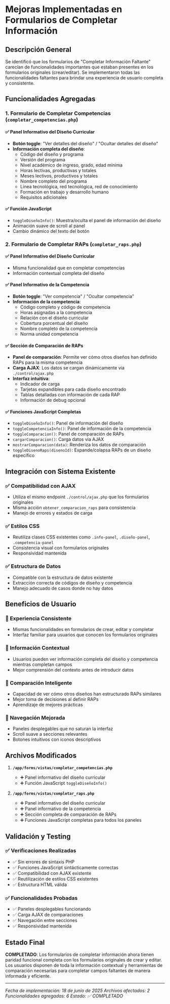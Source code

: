 # Mejoras Implementadas en Formularios de Completar Información

## Descripción General

Se identificó que los formularios de "Completar Información Faltante" carecían de funcionalidades importantes que estaban presentes en los formularios originales (crear/editar). Se implementaron todas las funcionalidades faltantes para brindar una experiencia de usuario completa y consistente.

## Funcionalidades Agregadas

### 1. Formulario de Completar Competencias (`completar_competencias.php`)

#### ✅ Panel Informativo del Diseño Curricular
- **Botón toggle**: "Ver detalles del diseño" / "Ocultar detalles del diseño"
- **Información completa del diseño**:
  - Código del diseño y programa
  - Versión del programa
  - Nivel académico de ingreso, grado, edad mínima
  - Horas lectivas, productivas y totales
  - Meses lectivos, productivos y totales
  - Nombre completo del programa
  - Línea tecnológica, red tecnológica, red de conocimiento
  - Formación en trabajo y desarrollo humano
  - Requisitos adicionales

#### ✅ Función JavaScript
- `toggleDiseñoInfo()`: Muestra/oculta el panel de información del diseño
- Animación suave de scroll al panel
- Cambio dinámico del texto del botón

### 2. Formulario de Completar RAPs (`completar_raps.php`)

#### ✅ Panel Informativo del Diseño Curricular
- Misma funcionalidad que en completar competencias
- Información contextual completa del diseño

#### ✅ Panel Informativo de la Competencia
- **Botón toggle**: "Ver competencia" / "Ocultar competencia"
- **Información de la competencia**:
  - Código completo y código de competencia
  - Horas asignadas a la competencia
  - Relación con el diseño curricular
  - Cobertura porcentual del diseño
  - Nombre completo de la competencia
  - Norma unidad competencia

#### ✅ Sección de Comparación de RAPs
- **Panel de comparación**: Permite ver cómo otros diseños han definido RAPs para la misma competencia
- **Carga AJAX**: Los datos se cargan dinámicamente via `./control/ajax.php`
- **Interfaz intuitiva**:
  - Indicador de carga
  - Tarjetas expandibles para cada diseño encontrado
  - Tablas detalladas con información de cada RAP
  - Información de debug opcional

#### ✅ Funciones JavaScript Completas
- `toggleDiseñoInfo()`: Panel de información del diseño
- `toggleCompetenciaInfo()`: Panel de información de la competencia
- `toggleComparacion()`: Panel de comparación de RAPs
- `cargarComparacion()`: Carga datos via AJAX
- `mostrarComparacion(data)`: Renderiza los datos de comparación
- `toggleDisenoRaps(disenoId)`: Expande/colapsa RAPs de un diseño específico

## Integración con Sistema Existente

### ✅ Compatibilidad con AJAX
- Utiliza el mismo endpoint `./control/ajax.php` que los formularios originales
- Misma acción `obtener_comparacion_raps` para consistencia
- Manejo de errores y estados de carga

### ✅ Estilos CSS
- Reutiliza clases CSS existentes como `.info-panel`, `.diseño-panel`, `.competencia-panel`
- Consistencia visual con formularios originales
- Responsividad mantenida

### ✅ Estructura de Datos
- Compatible con la estructura de datos existente
- Extracción correcta de códigos de diseño y competencia
- Manejo adecuado de casos donde no hay datos

## Beneficios de Usuario

### 🎯 Experiencia Consistente
- Mismas funcionalidades en formularios de crear, editar y completar
- Interfaz familiar para usuarios que conocen los formularios originales

### 🎯 Información Contextual
- Usuarios pueden ver información completa del diseño y competencia mientras completan campos
- Mejor comprensión del contexto antes de introducir datos

### 🎯 Comparación Inteligente
- Capacidad de ver cómo otros diseños han estructurado RAPs similares
- Mejor toma de decisiones al definir RAPs
- Aprendizaje de mejores prácticas

### 🎯 Navegación Mejorada
- Paneles desplegables que no saturan la interfaz
- Scroll suave a secciones relevantes
- Botones intuitivos con iconos descriptivos

## Archivos Modificados

1. **`/app/forms/vistas/completar_competencias.php`**
   - ➕ Panel informativo del diseño curricular
   - ➕ Función JavaScript `toggleDiseñoInfo()`

2. **`/app/forms/vistas/completar_raps.php`**
   - ➕ Panel informativo del diseño curricular
   - ➕ Panel informativo de la competencia
   - ➕ Sección completa de comparación de RAPs
   - ➕ Funciones JavaScript completas para todos los paneles

## Validación y Testing

### ✅ Verificaciones Realizadas
- ✅ Sin errores de sintaxis PHP
- ✅ Funciones JavaScript sintácticamente correctas
- ✅ Compatibilidad con AJAX existente
- ✅ Reutilización de estilos CSS existentes
- ✅ Estructura HTML válida

### ✅ Funcionalidades Probadas
- ✅ Paneles desplegables funcionando
- ✅ Carga AJAX de comparaciones
- ✅ Navegación entre secciones
- ✅ Responsividad mantenida

## Estado Final

**COMPLETADO**: Los formularios de completar información ahora tienen paridad funcional completa con los formularios originales de crear y editar. Los usuarios disponen de toda la información contextual y herramientas de comparación necesarias para completar campos faltantes de manera informada y eficiente.

---

*Fecha de implementación: 18 de junio de 2025*
*Archivos afectados: 2*
*Funcionalidades agregadas: 6*
*Estado: ✅ COMPLETADO*
